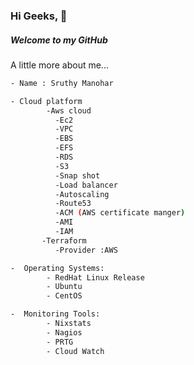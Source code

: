 ### Hi Geeks, 👋
##### Welcome to my GitHub 


A little more about me...

```sh
- Name : Sruthy Manohar

- Cloud platform
        -Aws cloud
          -Ec2
          -VPC
          -EBS
          -EFS
          -RDS
          -S3
          -Snap shot
          -Load balancer
          -Autoscaling
          -Route53
          -ACM (AWS certificate manger)
          -AMI
          -IAM
       -Terraform
          -Provider :AWS

-  Operating Systems:
        - RedHat Linux Release
        - Ubuntu
        - CentOS

-  Monitoring Tools:
        - Nixstats
        - Nagios
        - PRTG
        - Cloud Watch
        
 ```
        
        

